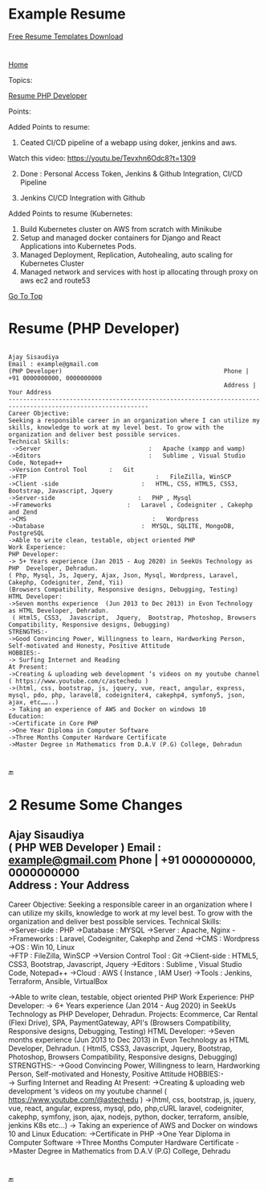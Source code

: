# Example Resume 


[Free Resume Templates Download](https://www.theflockhouse.com/download-free-editable-resume-templates-word-docx-2022/?gclid=EAIaIQobChMI7-Wo2v7z_QIVb5JmAh2cogPFEAAYAiAAEgJi1fD_BwE#google_vignette)

#
[Home](all-file-links.md)

Topics: 

[Resume PHP Developer](#developer_resume.md)







Points: 


Added Points to resume:

1. Ceated CI/CD pipeline of a webapp using doker, jenkins and aws.

Watch this video: 
        https://youtu.be/Tevxhn6Odc8?t=1309


2. Done : Personal Access Token, Jenkins & Github Integration, CI/CD Pipeline

3. Jenkins CI/CD Integration with Github



Added Points to resume (Kubernetes:

1. Build Kubernetes cluster on AWS from scratch with Minikube
2. Setup and managed docker containers for Django and React Applications into Kubernetes Pods.
3. Managed Deployment, Replication, Autohealing, auto scaling for Kubernetes Cluster
4. Managed network and services with host ip allocating through proxy on aws ec2 and route53



[Go To Top](#top)
<a name="developer_resume"></a>
# Resume (PHP Developer)

<code>
Ajay Sisaudiya                                                                                                                                                                                           	             Email : example@gmail.com
(PHP Developer)                                             Phone | +91 0000000000, 0000000000 
                                                            Address | Your Address      
-------------------------------------------------------------------------------------------------------------
Career Objective:
Seeking a responsible career in an organization where I can utilize my skills, knowledge to work at my level best. To grow with the organization and deliver best possible services.
Technical Skills:	
 ->Server                              :   Apache (xampp and wamp)
->Editors                              :   Sublime , Visual Studio Code, Notepad++ 
->Version Control Tool      :   Git
->FTP                                    :   FileZilla, WinSCP
->Client -side                       :   HTML, CSS, HTML5, CSS3, Bootstrap, Javascript, Jquery
->Server-side                       :   PHP , Mysql
->Frameworks                     :   Laravel , Codeigniter , Cakephp and Zend
->CMS                                   :   Wordpress
->Database                           :  MYSQL, SQLITE, MongoDB, PostgreSQL
->Able to write clean, testable, object oriented PHP
Work Experience: 
PHP Developer:
-> 5+ Years experience (Jan 2015 - Aug 2020) in SeekUs Technology as PHP  Developer, Dehradun.
( Php, Mysql, Js, Jquery, Ajax, Json, Mysql, Wordpress, Laravel,  Cakephp, Codeigniter, Zend, Yii)
(Browsers Compatibility, Responsive designs, Debugging, Testing)
HTML Developer:
->Seven months experience  (Jun 2013 to Dec 2013) in Evon Technology as HTML Developer, Dehradun.
 ( Html5, CSS3,  Javascript,  Jquery,  Bootstrap, Photoshop, Browsers Compatibility, Responsive designs, Debugging)
STRENGTHS:-	
->Good Convincing Power, Willingness to learn, Hardworking Person, Self-motivated and Honesty, Positive Attitude
HOBBIES:-	
-> Surfing Internet and Reading
At Present:
->Creating & uploading web development ‘s videos on my youtube channel ( https://www.youtube.com/c/astechedu )
->(html, css, bootstrap, js, jquery, vue, react, angular, express, mysql, pdo, php, laravel8, codeigniter4, cakephp4, symfony5, json, ajax, etc……..)
-> Taking an experience of AWS and Docker on windows 10
Education:
->Certificate in Core PHP 
->One Year Diploma in Computer Software
->Three Months Computer Hardware Certificate
->Master Degree in Mathematics from D.A.V (P.G) College, Dehradun
</code>


#
:end:
#

# 2 Resume Some Changes

Ajay Sisaudiya    
( PHP WEB Developer )                                                                                                                                                                                                    Email : example@gmail.com                                         Phone | +91 0000000000,  0000000000  
                                                                  Address :  Your Address   
-------------------------------------------------------------------------------------------------------------

Career Objective:
Seeking a responsible career in an organization where I can utilize my skills, knowledge to work at my level best. To grow with the organization and deliver best possible services.
Technical Skills:	
->Server-side                   :  PHP
->Database                        :  MYSQL
->Server                              :  Apache, Nginx
->Frameworks                  :  Laravel, Codeigniter, Cakephp and Zend
->CMS                                  :  Wordpress
->OS                                      :  Win 10,  Linux     
 ->FTP                                    :  FileZilla, WinSCP
->Version Control Tool  :  Git
->Client-side                      :  HTML5, CSS3, Bootstrap, Javascript, Jquery
->Editors                              :  Sublime , Visual Studio Code, Notepad++ 
->Cloud                                 :  AWS  ( Instance , IAM User)
->Tools                                  :  Jenkins, Terraform, Ansible, VirtualBox

->Able to write clean, testable, object oriented PHP
Work Experience: 
PHP Developer:
-> 6+ Years experience (Jan 2014 - Aug 2020) in SeekUs Technology as PHP  Developer, Dehradun.
Projects: Ecommerce, Car Rental (Flexi Drive), SPA, PaymentGateway, API's
(Browsers Compatibility, Responsive designs, Debugging, Testing)
HTML Developer:
->Seven months experience  (Jun 2013 to Dec 2013) in Evon Technology as HTML Developer, Dehradun.
 ( Html5, CSS3,  Javascript,  Jquery,  Bootstrap, Photoshop, Browsers Compatibility, Responsive designs, Debugging)
STRENGTHS:-	
->Good Convincing Power, Willingness to learn, Hardworking Person, Self-motivated and Honesty, Positive Attitude
HOBBIES:-	
-> Surfing Internet and Reading
At Present:
->Creating & uploading web development ‘s videos on my youtube channel ( https://www.youtube.com/@astechedu )
->(html, css, bootstrap, js, jquery, vue, react, angular, express, mysql, pdo, php,cURL laravel, codeigniter, cakephp, symfony, json, ajax, nodejs, python, docker, terraform, ansible, jenkins K8s etc...)
-> Taking an experience of AWS and Docker on windows 10 and Linux
Education:
->Certificate in PHP 
->One Year Diploma in Computer Software
->Three Months Computer Hardware Certificate
->Master Degree in Mathematics from D.A.V (P.G) College, Dehradu


# 



:end:

